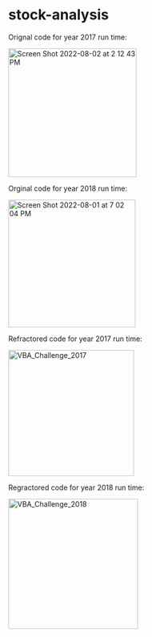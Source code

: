 # stock-analysis

Orignal code for year 2017 run time:

<img width="256" alt="Screen Shot 2022-08-02 at 2 12 43 PM" src="https://user-images.githubusercontent.com/108419097/182449588-6a41be9f-a726-4e5a-966e-be58e0d502cf.png">

Orginal code for year 2018 run time:

<img width="254" alt="Screen Shot 2022-08-01 at 7 02 04 PM" src="https://user-images.githubusercontent.com/108419097/182449714-95d94b9b-211d-4db3-bdd7-b57dc89a1697.png">

Refractored code for year 2017 run time:

<img width="251" alt="VBA_Challenge_2017" src="https://user-images.githubusercontent.com/108419097/182451381-ed9b69b4-5ea8-4e24-a62a-ea4dc8b139bb.png">


Regractored code for year 2018 run time:

<img width="259" alt="VBA_Challenge_2018" src="https://user-images.githubusercontent.com/108419097/182451393-4877bde6-ad32-470b-b207-c85608ab98bb.png">

